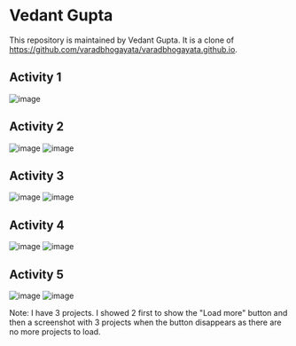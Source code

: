 # Vedant Gupta

This repository is maintained by Vedant Gupta. It is a clone of https://github.com/varadbhogayata/varadbhogayata.github.io.

## Activity 1
![image](https://github.com/user-attachments/assets/bbec13cc-2ea7-4a9d-bd1b-9d8339a33c0e)

## Activity 2
![image](https://github.com/user-attachments/assets/08c785aa-1d61-46ca-a1bb-0e9fe6a4b9cb)
![image](https://github.com/user-attachments/assets/66872218-7494-441d-b77c-2166206eebd7)

## Activity 3
![image](https://github.com/user-attachments/assets/49795808-9e46-4426-86a9-b7defbe6adbe)
![image](https://github.com/user-attachments/assets/16e13b88-6d1a-45f9-911b-a7c8526f71f7)

## Activity 4
![image](https://github.com/user-attachments/assets/5464991a-14f8-442e-9e39-bf0c48a1f610)
![image](https://github.com/user-attachments/assets/c5b32b4b-4ec1-4a5c-861c-0df1a4c0ac00)

## Activity 5
![image](https://github.com/user-attachments/assets/1e666c27-9468-4707-a8c0-70cfa9eff39a)
![image](https://github.com/user-attachments/assets/db07d352-9275-4492-9dc3-06a95d0ea299)

Note: I have 3 projects. I showed 2 first to show the "Load more" button and then a screenshot with 3 projects when the button disappears as there are no more projects to load. 





